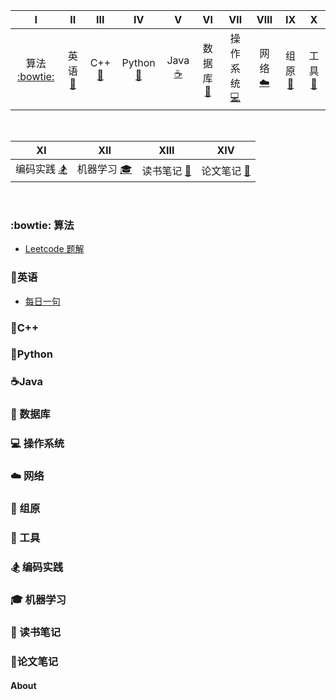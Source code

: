 | Ⅰ | Ⅱ | Ⅲ | Ⅳ | Ⅴ | Ⅵ | Ⅶ | Ⅷ | Ⅸ | Ⅹ |
| :--------: | :---------: | :---------: | :---------: | :---------: | :---------:| :---------: | :-------: | :-------:| :------:|
| 算法 [:bowtie:](#bowtie-算法)| 英语 [:couple:](#couple-每日英语)| C++ [:grimacing:](#grimacing-C++)| Python [:snake:](#snake-Python)| Java  [:coffee:](#coffee-java)| 数据库 [:floppy_disk:](#floppy_disk-数据库) | 操作系统 [:computer:](#computer-操作系统)| 网络 [:cloud:](#cloud-网络)| 组原 [:nut_and_bolt:](#nut_and_bolt-机原) | 工具 [:hammer:](#hammer-工具)|
<br>

| Ⅺ | Ⅻ | XIII | XIV |
| :--------: | :---------: | :---------: | :---------: |
| 编码实践 [:snowboarder:](#snowboarder-编码实践) | 机器学习 [:mortar_board:](#mortar_board-机器学习)|读书笔记 [:memo:](#memo-读书笔记)|论文笔记 [:paperclip:](#paperclip-论文笔记)
<br>


### :bowtie: 算法
- [Leetcode 题解](https://github.com/Gongyihang/HelloWorld/blob/master/Leetcode/leetcode.md)
### :couple:英语
- [每日一句](https://github.com/Gongyihang/HelloWorld/blob/master/English/English.md)
### :grimacing:C++
### :snake:Python
### :coffee:Java
### :floppy_disk: 数据库
### :computer: 操作系统
### :cloud: 网络
### :couple: 组原
### :hammer: 工具 
### :snowboarder: 编码实践
### :mortar_board: 机器学习
### :memo: 读书笔记
### :paperclip:论文笔记
#### About

